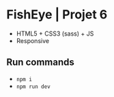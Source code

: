 # FishEye | Projet 6

- HTML5 + CSS3 (sass) + JS
- Responsive

## Run commands
- `npm i`
- `npm run dev`